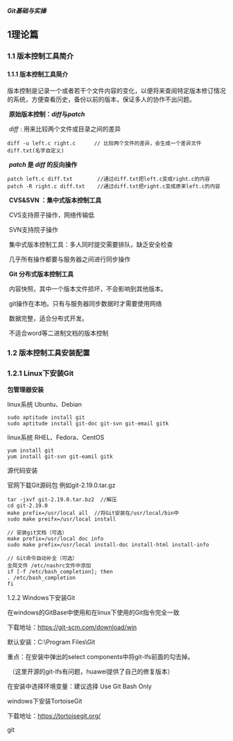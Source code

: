 ##### Git基础与实操

## 1理论篇

### 1.1 版本控制工具简介

#### 1.1.1 版本控制工具简介 

​	版本控制是记录一个或者若干个文件内容的变化，以便将来查阅特定版本修订情况的系统，方便查看历史，备份以前的版本，保证多人的协作不出问题。

​        **原始版本控制：*diff*与*patch***

​	*diff* : 用来比较两个文件或目录之间的差异 

```shell
diff -u left.c right.c      // 比较两个文件的差异，会生成一个差异文件diff.txt(名字自定义)
```

​	***patch*  是 *diff* 的反向操作**

```shell
patch left.c diff.txt        //通过diff.txt把left.c变成right.c的内容
patch -R right.c diff.txt    //通过diff.txt把right.c变成原来left.c的内容
```

​        **CVS&SVN ：集中式版本控制工具**

​		CVS支持原子操作，网络传输低

​		SVN支持院子操作

​		集中式版本控制工具：多人同时提交需要排队，缺乏安全检查

​		几乎所有操作都要与服务器之间进行同步操作

​	**Git 分布式版本控制工具**

​		内容快照，其中一个版本文件损坏，不会影响到其他版本。

​		git操作在本地。只有与服务器同步数据时才需要使用网络

​		数据完整，适合分布式开发。

​		不适合word等二进制文档的版本控制

### 1.2 版本控制工具安装配置

### 1.2.1 Linux下安装Git

**包管理器安装**

linux系统 Ubuntu、Debian

```shell
sudo aptitude install git
sudo aptitude install git-doc git-svn git-email gitk
```

linux系统 RHEL、Fedora、CentOS

```shell
yum install git
yum install git-svn git-eamil gitk
```

源代码安装

官网下载Git源码包 例如git-2.19.0.tar.gz

```shell
tar -jxvf git-2.19.0.tar.bz2  //解压
cd git-2.19.0
make prefix=/usr/local all  //将Git安装在/usr/local/bin中
sudo make preifx=/usr/local install

// 安装git文档（可选）
make prefix=/usr/local doc info
sudo make prefix=/usr/local install-doc install-html install-info

// Git命令自动补全（可选）
全局文件 /etc/nashrc文件中添加
if [-f /etc/bash_completion]; then
. /etc/bash_completion
fi
```

1.2.2 Windows下安装Git

在windows的GitBase中使用和在linux下使用的Git指令完全一致

下载地址：https://git-scm.com/download/win

默认安装：C:\Program Files\Git

重点：在安装中弹出的select components中将git-lfs前面的勾去掉。

​          （这里开源的git-lfs有问题，huawei提供了自己的修复版本）

在安装中选择环境变量：建议选择 Use Git Bash Only

windows下安装TortoiseGit

下载地址：https://tortoisegit.org/







git